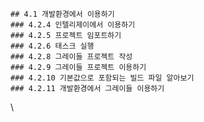 
    ## 4.1 개발환경에서 이용하기
    ### 4.2.4 인텔리제이에서 이용하기
    ### 4.2.5 프로젝트 임포트하기
    ### 4.2.6 태스크 실행
    ### 4.2.8 그레이들 프로젝트 작성
    ### 4.2.9 그레이들 프로젝트 이용하기
    ### 4.2.10 기본값으로 포함되는 빌드 파일 알아보기
    ### 4.2.11 개발환경에서 그레이들 이용하기
    

\